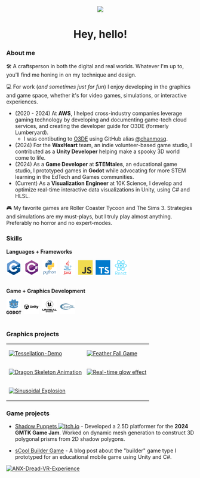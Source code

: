 <div id="header" align="center">
  <img src="https://i.giphy.com/media/v1.Y2lkPTc5MGI3NjExa2pwaXY3d3Bpc2FmODdsOHdyNnFwYjA2ZXlldmU5bDBmcXRoendxbyZlcD12MV9pbnRlcm5hbF9naWZfYnlfaWQmY3Q9cw/aIJDrOomj81MQZz2uO/giphy.gif" width="100"/>
<!--   <div id="badges">    
    <a href="https://www.linkedin.com/in/chmosquera/">
      <img src="https://img.shields.io/badge/LinkedIn-blue?style=for-the-badge&logo=linkedin&logoColor=white" alt="LinkedIn Badge"/>
    </a>
  </div> -->
  <h1>Hey, hello!</h1>
</div>

### About me

🛠️ A craftsperson in both the digital and real worlds. Whatever I'm up to, you'll find me honing in on my technique and design.

💻 For work (_and sometimes just for fun_) I enjoy developing in the graphics and game space, whether it's for video games, simulations, or interactive experiences. 
- (2020 - 2024)  At **AWS**, I helped cross-industry companies leverage gaming technology by developing and documenting game-tech cloud services, and creating the developer guide for O3DE (formerly Lumberyard).
  - I was contibuting to [O3DE](https://github.com/o3de) using GitHub alias [@chanmosq](https://github.com/chanmosq).
- (2024)  For the **WaxHeart** team, an indie volunteer-based game studio, I contributed as a **Unity Developer** helping make a spooky 3D world come to life.
- (2024)  As a **Game Developer** at **STEMtales**, an educational game studio, I prototyped games in **Godot** while advocating for more STEM learning in the EdTech and Games communities.
- (Current)  As a **Visualization Engineer** at 10K Science, I develop and optimize real-time interactive data visualizations in Unity, using C# and HLSL. 

🎮 My favorite games are Roller Coaster Tycoon and The Sims 3. Strategies and simulations are my must-plays, but I truly play almost anything. Preferably no horror and no expert-modes. 

### Skills
<!-- Got icons from https://github.com/devicons/devicon/tree/master/icons -->
<div>
  <p>
    <b>Languages + Frameworks</b><br>    
  </p>
  <img src="https://github.com/devicons/devicon/blob/master/icons/cplusplus/cplusplus-original.svg" title="C++" alt="C++" width="40" height="40"/>&nbsp;
  <img src="https://github.com/devicons/devicon/blob/master/icons/csharp/csharp-original.svg" title="C#" alt="C#" width="40" height="40"/>&nbsp;
  <img src="https://github.com/devicons/devicon/blob/master/icons/python/python-original-wordmark.svg" title="Python" alt="Python" width="40" height="40"/>&nbsp;
  <img src="https://github.com/devicons/devicon/blob/master/icons/java/java-original-wordmark.svg" title="Java" alt="Java" width="40" height="40"/>&nbsp;  
  <img src="https://github.com/devicons/devicon/blob/master/icons/javascript/javascript-original.svg" title="Javascript" alt="Javascript" width="40" height="40"/>&nbsp; 
  <img src="https://github.com/devicons/devicon/blob/master/icons/typescript/typescript-original.svg" title="Typescript" alt="Typescript" width="40" height="40"/>&nbsp;  
  <img src="https://github.com/devicons/devicon/blob/master/icons/react/react-original-wordmark.svg" title="React" alt="React" width="40" height="40"/>&nbsp;  
</div>
<br>
<div>
  <p>
    <b>Game + Graphics Development</b><br>    
  </p>
  <img src="https://github.com/devicons/devicon/blob/master/icons/godot/godot-original-wordmark.svg" title="Godot" alt="Godot" width="40" height="40"/>&nbsp;
  <img src="https://github.com/devicons/devicon/blob/master/icons/unity/unity-original-wordmark.svg" title="Unity" alt="Unity" width="40" height="40"/>&nbsp;
  <img src="https://github.com/devicons/devicon/blob/master/icons/unrealengine/unrealengine-original-wordmark.svg" title="Unreal" alt="Unreal" width="40" height="40"/>&nbsp;
  <img src="https://github.com/devicons/devicon/blob/master/icons/opengl/opengl-plain.svg" title="OpenGL" alt="OpenGL" width="40" height="40"/>&nbsp;
</div>
<br>

### Graphics projects
<span>
<table>
  <tr>
  <td>
      
[![Tessellation-Demo](https://github-readme-stats.vercel.app/api/pin/?username=chmosquera&repo=Tessellation-Demo&theme=calm)](https://github.com/chmosquera/Tessellation-Demo)
    
  </td>
  <td>
    
[![Feather Fall Game](https://github-readme-stats.vercel.app/api/pin/?username=chmosquera&repo=feather-fall-game&theme=calm)](https://github.com/chmosquera/Feather-Fall-Game)
    
  </td>
  </tr>
  <tr>  
  <td>
  
  [![Dragon Skeleton Animation](https://github-readme-stats.vercel.app/api/pin/?username=chmosquera&repo=dragon-skeleton-animation&theme=calm)](https://github.com/chmosquera/Dragon-Skeleton-Animation)
    
  </td>
  <td>
  
  [![Real-time glow effect](https://github-readme-stats.vercel.app/api/pin/?username=chmosquera&repo=real-time-glow-effect&theme=calm)](https://github.com/chmosquera/Real-Time-Glow-Effect)
    
  </td>
</tr>
<tr>
  
  <td>
  
  [![Sinusoidal Explosion](https://github-readme-stats.vercel.app/api/pin/?username=chmosquera&repo=sinusoidal-explosion&theme=calm)](https://github.com/chmosquera/Sinusoidal-Explosion)
    
  </td>
  <td>
  
    
  </td>
  </tr>
</table>
</span>





### Game projects
  
- [Shadow Puppets ![Itch.io](https://img.shields.io/badge/itch.io-%23FF0B34.svg?logo=Itch.io&logoColor=white)](https://tuskoub.itch.io/shadowpuppet) - Developed a 2.5D platformer for the **2024 GMTK Game Jam**. Worked on dynamic mesh generation to construct 3D polygonal prisms from 2D shadow polygons.

- [sCool Builder Game](https://chmosquera.github.io/note/sCool) - A blog post about the "builder" game type I prototyped for an educational mobile game using Unity and C#.

[![ANX-Dread-VR-Experience](https://github-readme-stats.vercel.app/api/pin/?username=chmosquera&repo=ANX-Dread-VR-Experience&theme=calm)](https://github.com/chmosquera/ANX-Dread-VR-Experience)


<!-- <div>
  <p>
    <b>Supporting tools</b><br>
    <i>Skills I’m good enough at that help me in my work.</i>
  </p>
  <img src="https://github.com/devicons/devicon/blob/master/icons/blender/blender-original.svg" title="Blender" alt="Blender" width="40" height="40"/>&nbsp;
  <img src="https://github.com/devicons/devicon/blob/master/icons/figma/figma-original.svg" title="Figma" alt="Figma" width="40" height="40"/>&nbsp;
  <img src="https://github.com/devicons/devicon/blob/master/icons/hugo/hugo-original-wordmark.svg" title="Hugo" alt="Hugo" width="40" height="40"/>&nbsp;
  <img src="https://github.com/devicons/devicon/blob/master/icons/xml/xml-original.svg" title="XML" alt="XML" width="40" height="40"/>&nbsp;
</div> -->

<!--
**chmosquera/chmosquera** is a ✨ _special_ ✨ repository because its `README.md` (this file) appears on your GitHub profile.

Here are some ideas to get you started:

- 🔭 I’m currently working on ...
- 🌱 I’m currently learning ...
- 👯 I’m looking to collaborate on ...
- 🤔 I’m looking for help with ...
- 💬 Ask me about ...
- 📫 How to reach me: ...
- 😄 Pronouns: ...
- ⚡ Fun fact: ...
-->
